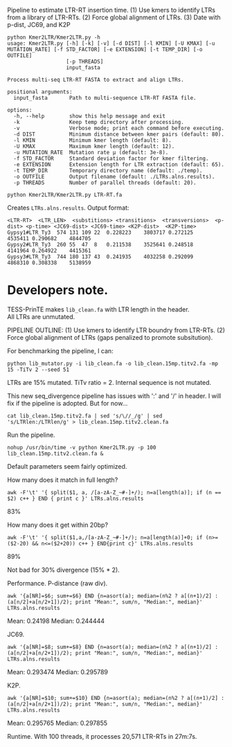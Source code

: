 Pipeline to estimate LTR-RT insertion time. (1) Use kmers to identify LTRs from a library of LTR-RTs. (2) Force global alignment of LTRs. (3) Date with p-dist, JC69, and K2P

```
python Kmer2LTR/Kmer2LTR.py -h
usage: Kmer2LTR.py [-h] [-k] [-v] [-d DIST] [-l KMIN] [-U KMAX] [-u MUTATION_RATE] [-f STD_FACTOR] [-e EXTENSION] [-t TEMP_DIR] [-o OUTFILE]
                   [-p THREADS]
                   input_fasta

Process multi-seq LTR-RT FASTA to extract and align LTRs.

positional arguments:
  input_fasta       Path to multi-sequence LTR-RT FASTA file.

options:
  -h, --help        show this help message and exit
  -k                Keep temp directory after processing.
  -v                Verbose mode; print each command before executing.
  -d DIST           Minimum distance between kmer pairs (default: 80).
  -l KMIN           Minimum kmer length (default: 8).
  -U KMAX           Maximum kmer length (default: 12).
  -u MUTATION_RATE  Mutation rate μ (default: 3e-8).
  -f STD_FACTOR     Standard deviation factor for kmer filtering.
  -e EXTENSION      Extension length for LTR extraction (default: 65).
  -t TEMP_DIR       Temporary directory name (default: ./temp).
  -o OUTFILE        Output filename (default: ./LTRs.alns.results).
  -p THREADS        Number of parallel threads (default: 20).
```


```
python Kmer2LTR/Kmer2LTR.py LTR-RT.fa
```

Creates `LTRs.alns.results`.
Output format:
```
<LTR-RT>  <LTR_LEN>  <substitions> <transitions>  <transversions>  <p-dist> <p-time> <JC69-dist> <JC69-time> <K2P-dist>  <K2P-time>
Gypsy1#LTR_Ty3	574	131	109	22	0.228223	3803717	0.272125	4535411	0.290682	4844705
Gypsy2#LTR_Ty3	260	55	47	8	0.211538	3525641	0.248518	4141964	0.264922	4415361
Gypsy3#LTR_Ty3	744	180	137	43	0.241935	4032258	0.292099	4868310	0.308338	5138959
```
















# Developers note.
TESS-PrinTE makes `lib_clean.fa` with LTR length in the header.   
All LTRs are unmutated.   

PIPELINE OUTLINE: (1) Use kmers to identify LTR boundry from LTR-RTs. (2) Force global alignment of LTRs (gaps penalized to promote subsitution).  

For benchmarking the pipeline, I can:
```
python lib_mutator.py -i lib_clean.fa -o lib_clean.15mp.titv2.fa -mp 15 -TiTv 2 --seed 51
```
LTRs are 15% mutated. TiTv ratio = 2. 
Internal sequence is not mutated. 

This new seq_divergence pipeline has issues with ':' and '/' in header. 
I will fix if the pipeline is adopted. 
But for now...
```
cat lib_clean.15mp.titv2.fa | sed 's/\//_/g' | sed 's/LTRlen:/LTRlen/g' > lib_clean.15mp.titv2.clean.fa
```

Run the pipeline.
```
nohup /usr/bin/time -v python Kmer2LTR.py -p 100 lib_clean.15mp.titv2.clean.fa &
```
Default parameters seem fairly optimized. 

How many does it match in full length?
```
awk -F'\t' '{ split($1, a, /[a-zA-Z_~#-]+/); n=a[length(a)]; if (n == $2) c++ } END { print c }' LTRs.alns.results
```
83%

How many does it get within 20bp?
```
awk -F'\t' '{ split($1,a,/[a-zA-Z_~#-]+/); n=a[length(a)]+0; if (n>=($2-20) && n<=($2+20)) c++ } END{print c}' LTRs.alns.results
```
89%

Not bad for 30% divergence (15% * 2).

Performance.
P-distance (raw div).
```
awk '{a[NR]=$6; sum+=$6} END {n=asort(a); median=(n%2 ? a[(n+1)/2] : (a[n/2]+a[n/2+1])/2); print "Mean:", sum/n, "Median:", median}' LTRs.alns.results
```
Mean: 0.24198 Median: 0.244444

JC69.
```
awk '{a[NR]=$8; sum+=$8} END {n=asort(a); median=(n%2 ? a[(n+1)/2] : (a[n/2]+a[n/2+1])/2); print "Mean:", sum/n, "Median:", median}'
LTRs.alns.results
```
Mean: 0.293474 Median: 0.295789

K2P.
```
awk '{a[NR]=$10; sum+=$10} END {n=asort(a); median=(n%2 ? a[(n+1)/2] : (a[n/2]+a[n/2+1])/2); print "Mean:", sum/n, "Median:", median}' LTRs.alns.results
```
Mean: 0.295765 Median: 0.297855


Runtime.
With 100 threads, it processes 20,571 LTR-RTs in 27m:7s.
